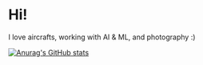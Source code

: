 # Hi!

I love aircrafts, working with AI & ML, and photography :)

[![Anurag's GitHub stats](https://github-readme-stats.vercel.app/api?username=sryu1&show_icons=true&theme=algolia)](https://github.com/anuraghazra/github-readme-stats)
